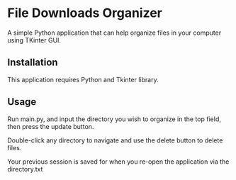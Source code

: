 # File Downloads Organizer

A simple Python application that can help organize files in your computer using TKinter GUI.

## Installation

This application requires Python and Tkinter library.

## Usage

Run main.py, and input the directory you wish to organize in the top field, then press the update button.

Double-click any directory to navigate and use the delete button to delete files.

Your previous session is saved for when you re-open the application via the directory.txt
